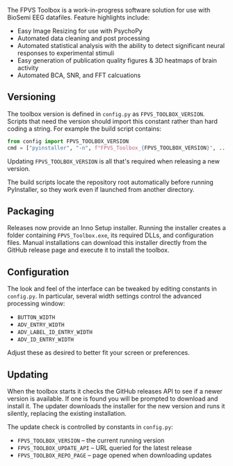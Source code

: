 The FPVS Toolbox is a work-in-progress software solution for use with BioSemi EEG datafiles. Feature highlights include:

- Easy Image Resizing for use with PsychoPy
- Automated data cleaning and post processing
- Automated statistical analysis with the ability to detect significant neural responses to experimental stimuli
- Easy generation of publication quality figures & 3D heatmaps of brain activity
- Automated BCA, SNR, and FFT calcuations

## Versioning

The toolbox version is defined in `config.py` as `FPVS_TOOLBOX_VERSION`. Scripts
that need the version should import this constant rather than hard coding a
string. For example the build script contains:

```python
from config import FPVS_TOOLBOX_VERSION
cmd = ["pyinstaller", "-n", f"FPVS_Toolbox_{FPVS_TOOLBOX_VERSION}", ...]
```

Updating `FPVS_TOOLBOX_VERSION` is all that's required when releasing a new
version.


The build scripts locate the repository root automatically before running
PyInstaller, so they work even if launched from another directory.

## Packaging

Releases now provide an Inno Setup installer. Running the installer creates a
folder containing `FPVS_Toolbox.exe`, its required DLLs, and configuration
files. Manual installations can download this installer directly from the
GitHub release page and execute it to install the toolbox.

## Configuration

The look and feel of the interface can be tweaked by editing constants in
`config.py`.  In particular, several width settings control the advanced
processing window:

- `BUTTON_WIDTH`
- `ADV_ENTRY_WIDTH`
- `ADV_LABEL_ID_ENTRY_WIDTH`
- `ADV_ID_ENTRY_WIDTH`

Adjust these as desired to better fit your screen or preferences.

## Updating

When the toolbox starts it checks the GitHub releases API to see if a newer
version is available. If one is found you will be prompted to download and
install it. The updater downloads the installer for the new version and runs it
silently, replacing the existing installation.


The update check is controlled by constants in `config.py`:

- `FPVS_TOOLBOX_VERSION` – the current running version
- `FPVS_TOOLBOX_UPDATE_API` – URL queried for the latest release
- `FPVS_TOOLBOX_REPO_PAGE` – page opened when downloading updates

